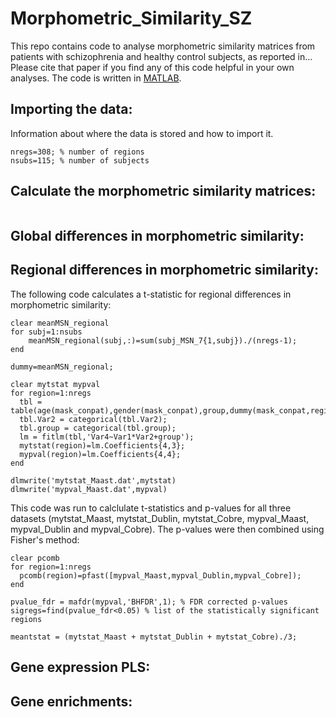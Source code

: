 # Morphometric_Similarity_SZ

This repo contains code to analyse morphometric similarity matrices from patients with schizophrenia and healthy control subjects, as reported in... Please cite that paper if you find any of this code helpful in your own analyses. The code is written in [MATLAB](https://uk.mathworks.com/products/matlab.html).

## Importing the data:

Information about where the data is stored and how to import it.

```
nregs=308; % number of regions
nsubs=115; % number of subjects
```

## Calculate the morphometric similarity matrices:

```
```

## Global differences in morphometric similarity:

## Regional differences in morphometric similarity:

The following code calculates a t-statistic for regional differences in morphometric similarity:

```
clear meanMSN_regional
for subj=1:nsubs
    meanMSN_regional(subj,:)=sum(subj_MSN_7{1,subj})./(nregs-1);
end

dummy=meanMSN_regional;

clear mytstat mypval
for region=1:nregs
  tbl = table(age(mask_conpat),gender(mask_conpat),group,dummy(mask_conpat,region));
  tbl.Var2 = categorical(tbl.Var2);
  tbl.group = categorical(tbl.group);
  lm = fitlm(tbl,'Var4~Var1*Var2+group');
  mytstat(region)=lm.Coefficients{4,3};
  mypval(region)=lm.Coefficients{4,4};
end

dlmwrite('mytstat_Maast.dat',mytstat)
dlmwrite('mypval_Maast.dat',mypval)
```

This code was run to calclulate t-statistics and p-values for all three datasets (mytstat_Maast, mytstat_Dublin, mytstat_Cobre, mypval_Maast, mypval_Dublin and mypval_Cobre). The p-values were then combined using Fisher's method:

```
clear pcomb
for region=1:nregs
  pcomb(region)=pfast([mypval_Maast,mypval_Dublin,mypval_Cobre]);
end

pvalue_fdr = mafdr(mypval,'BHFDR',1); % FDR corrected p-values
sigregs=find(pvalue_fdr<0.05) % list of the statistically significant regions

meantstat = (mytstat_Maast + mytstat_Dublin + mytstat_Cobre)./3;

```

## Gene expression PLS:

## Gene enrichments:

